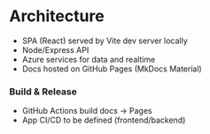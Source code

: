 # Architecture

- SPA (React) served by Vite dev server locally
- Node/Express API
- Azure services for data and realtime
- Docs hosted on GitHub Pages (MkDocs Material)

### Build & Release
- GitHub Actions build docs → Pages
- App CI/CD to be defined (frontend/backend)
